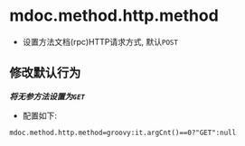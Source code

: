 # mdoc.method.http.method

- 设置方法文档(rpc)HTTP请求方式, 默认`POST`


## 修改默认行为

***将无参方法设置为`GET`***

- 配置如下:

```properties
mdoc.method.http.method=groovy:it.argCnt()==0?"GET":null
```